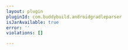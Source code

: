 ```yaml
---
layout: plugin
pluginId: com.buddybuild.androidgradleparser
isJarAvailable: true
error: ''
violations: []

---
```

